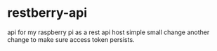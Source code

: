 # restberry-api
api for my raspberry pi as a rest api host
simple small change
another change to make sure access token persists.
